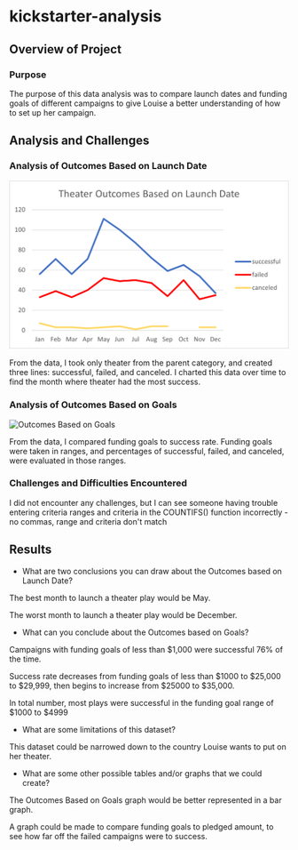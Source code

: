 # kickstarter-analysis

## Overview of Project

### Purpose

The purpose of this data analysis was to compare launch dates and funding goals of different campaigns to give Louise a better understanding of how to set up her campaign.

## Analysis and Challenges

### Analysis of Outcomes Based on Launch Date

![Theater Outcomes Based on Launch Date](resources/Theater_Outcomes_vs_Launch.png)

From the data, I took only theater from the parent category, and created three lines: successful, failed, and canceled. I charted this data over time to find the month where theater had the most success.

### Analysis of Outcomes Based on Goals
![Outcomes Based on Goals](resources/Outcomes_vs_Goals)

From the data, I compared funding goals to success rate. Funding goals were taken in ranges, and percentages of successful, failed, and canceled, were evaluated in those ranges. 

### Challenges and Difficulties Encountered

I did not encounter any challenges, but I can see someone having trouble entering criteria ranges and criteria in the COUNTIFS() function incorrectly - no commas, range and criteria don't match

## Results

- What are two conclusions you can draw about the Outcomes based on Launch Date?

The best month to launch a theater play would be May.

The worst month to launch a theater play would be December.

- What can you conclude about the Outcomes based on Goals?

Campaigns with funding goals of less than $1,000 were successful 76% of the time.

Success rate decreases from funding goals of less than $1000 to $25,000 to $29,999, then begins to increase from $25000 to $35,000.

In total number, most plays were successful in the funding goal range of $1000 to $4999

- What are some limitations of this dataset?

This dataset could be narrowed down to the country Louise wants to put on her theater.

- What are some other possible tables and/or graphs that we could create?

The Outcomes Based on Goals graph would be better represented in a bar graph.

A graph could be made to compare funding goals to pledged amount, to see how far off the failed campaigns were to success.

